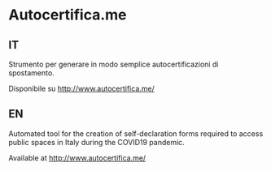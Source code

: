 # Autocertifica.me

## IT

Strumento per generare in modo semplice autocertificazioni di spostamento.

Disponibile su http://www.autocertifica.me/

## EN

Automated tool for the creation of self-declaration forms required to access public spaces in Italy during the COVID19 pandemic.

Available at http://www.autocertifica.me/
